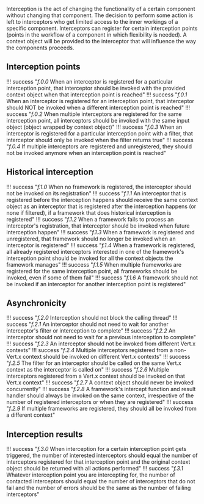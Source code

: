 Interception is the act of changing the functionality of a certain component without changing that component. The decision to perform some action is left to interceptors who get limited access to the inner workings of a specific component. Interceptors can register for certain interception points (points in the workflow of a component in which flexibility is needed). A context object will be provided to the interceptor that will influence the way the components proceeds.

## Interception points

!!! success "_f.0.0_ When an interceptor is registered for a particular interception point, that interceptor should be invoked with the provided context object when that interception point is reached"
!!! success "_f.0.1_ When an interceptor is registered for an interception point, that interceptor should NOT be invoked when a different interception point is reached"
!!! success "_f.0.2_ When multiple interceptors are registered for the same interception point, all interceptors should be invoked with the same input object (object wrapped by context object)"
!!! success "_f.0.3_ When an interceptor is registered for a particular interception point with a filter, that interceptor should only be invoked when the filter returns true"
!!! success "_f.0.4_ If multiple interceptors are registered and unregistered, they should not be invoked anymore when an interception point is reached"

## Historical interception

!!! success "_f.1.0_ When no framework is registered, the interceptor should not be invoked on its registration"
!!! success "_f.1.1_ An interceptor that is registered before the interception happens should receive the same context object as an interceptor that is registered after the interception happens (or none if filtered), if a framework that does historical interception is registered"
!!! success "_f.1.2_ When a framework fails to process an interceptor's registration, that interceptor should be invoked when future interception happen"
!!! success "_f.1.3_ When a framework is registered and unregistered, that framework should no longer be invoked when an interceptor is registered"
!!! success "_f.1.4_ When a framework is registered, all already registered interceptors interested in one of the framework's interception point should be invoked for all the context objects the framework manages"
!!! success "_f.1.5_ When multiple frameworks are registered for the same interception point, all frameworks should be invoked, even if some of them fail"
!!! success "_f.1.6_ A framework should not be invoked if an interceptor for another interception point is registered"

## Asynchronicity

!!! success "_f.2.0_ Interception should not block the calling thread"
!!! success "_f.2.1_ An interceptor should not need to wait for another interceptor's filter or interception to complete"
!!! success "_f.2.2_ An interceptor should not need to wait for a previous interception to complete"
!!! success "_f.2.3_ An interceptor should not be invoked from different Vert.x contexts"
!!! success "_f.2.4_ Multiple interceptors registered from a non-Vert.x context should be invoked on different Vert.x contexts"
!!! success "_f.2.5_ The filter for an interceptor should be called on the same Vert.x context as the interceptor is called on"
!!! success "_f.2.6_ Multiple interceptors registered from a Vert.x context should be invoked on that Vert.x context"
!!! success "_f.2.7_ A context object should never be invoked concurrently"
!!! success "_f.2.8_ A framework's intercept function and result handler should always be invoked on the same context, irrespective of the number of registered interceptors or when they are registered"
!!! success "_f.2.9_ If multiple frameworks are registered, they should all be invoked from a different context"

## Interception results

!!! success "_f.3.0_ When interception for a certain interception point gets triggered, the number of interested interceptors should equal the number of interceptors registered for that interception point and the original context object should be returned with all actions performed"
!!! success "_f.3.1_ Whatever interception point you are intercepting for, the number of contacted interceptors should equal the number of interceptors that do not fail and the number of errors should be the same as the number of failing interceptors"
